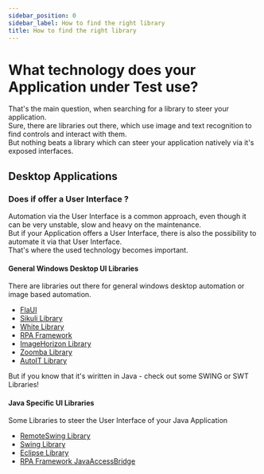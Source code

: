 ```yaml
---
sidebar_position: 0
sidebar_label: How to find the right library
title: How to find the right library
---
```


# What technology does your Application under Test use?

That's the main question, when searching for a library to steer your application.  
Sure, there are libraries out there, which use image and text recognition to find controls and interact with them.  
But nothing beats a library which can steer your application natively via it's exposed interfaces.

## Desktop Applications

### Does if offer a User Interface ?
Automation via the User Interface is a common approach, even though it can be very unstable, slow and heavy on the maintenance.  
But if your Application offers a User Interface, there is also the possibility to automate it via that User Interface.  
That's where the used technology becomes important.

#### General Windows Desktop UI Libraries  

There are libraries out there for general windows desktop automation or image based automation.

- [FlaUI](https://github.com/GDATASoftwareAG/robotframework-flaui)
- [Sikuli Library](https://github.com/rainmanwy/robotframework-SikuliLibrary)
- [White Library](https://github.com/Omenia/robotframework-whitelibrary)
- [RPA Framework](https://rpaframework.org/)
- [ImageHorizon Library](https://github.com/eficode/robotframework-imagehorizonlibrary)
- [Zoomba Library](https://github.com/Accruent/robotframework-zoomba)
- [AutoIT Library](https://github.com/nokia/robotframework-autoitlibrary)

But if you know that it's wiritten in Java - check out some SWING or SWT Libraries!

#### Java Specific UI Libraries

Some Libraries to steer the User Interface of your Java Application

- [RemoteSwing Library](https://github.com/robotframework/remoteswinglibrary)
- [Swing Library](https://github.com/robotframework/SwingLibrary/wiki)
- [Eclipse Library](https://github.com/lcarbonn/robotframework-eclipselibrary)
- [RPA Framework JavaAccessBridge](https://rpaframework.org/libraries/javaaccessbridge/index.html)



